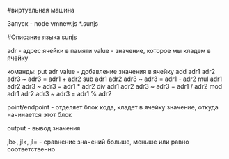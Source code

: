 #виртуальная машина

Запуск - node vmnew.js *.sunjs

#Описание языка sunjs

adr - адрес ячейки в памяти
value - значение, которое мы кладем в ячейку

команды:
put adr value - добавление значения в ячейку
add adr1 adr2 adr3 ~ adr3 = adr1 + adr2
sub adr1 adr2 adr3 ~ adr3 = adr1 - adr2
mul adr1 adr2 adr3 ~ adr3 = adr1 * adr2
div adr1 adr2 adr3 ~ adr3 = adr1 / adr2
mod adr1 adr2 adr3 ~ adr3 = adr1 % adr2

point/endpoint - отделяет блок кода, кладет в ячейку значение, откуда начинается этот блок

output - вывод значения

jb>, jl<, jl= - сравнение значений больше, меньше или равно соответственно 